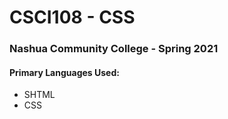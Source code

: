 # CSCI108 - CSS

### Nashua Community College - Spring 2021

#### Primary Languages Used:
- SHTML
- CSS